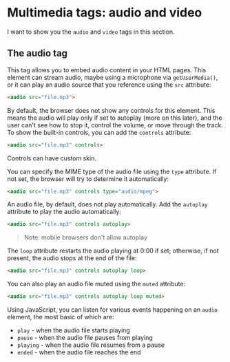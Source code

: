 # Multimedia tags: audio and video

I want to show you the `audio` and `video` tags in this section.

## The audio tag

This tag allows you to embed audio content in your HTML pages.
This element can stream audio, maybe using a microphone via `getUserMedia()`, or it can play an audio source that you reference using the `src` attribute:

```html
<audio src="file.mp3">
```

By default, the browser does not show any controls for this element. This means the audio will play only if set to autoplay (more on this later), and the user can't see how to stop it, control the volume, or move through the track.
To show the built-in controls, you can add the `controls` attribute:

```html
<audio src="file.mp3" controls>
```

Controls can have custom skin.

You can specify the MIME type of the audio file using the `type` attribute. If not set, the browser will try to determine it automatically:

```html
<audio src="file.mp3" controls type="audio/mpeg">
```

An audio file, by default, does not play automatically. Add the `autoplay` attribute to play the audio automatically:

```html
<audio src="file.mp3" controls autoplay>
```

> Note: mobile browsers don't allow autoplay

The `loop` attribute restarts the audio playing at 0:00 if set; otherwise, if not present, the audio stops at the end of the file:

```html
<audio src="file.mp3" controls autoplay loop>
```

You can also play an audio file muted using the `muted` attribute:

```html
<audio src="file.mp3" controls autoplay loop muted>
```

Using JavaScript, you can listen for various events happening on an `audio` element, the most basic of which are:

- `play` - when the audio file starts playing
- `pause` - when the audio file pauses from playing
- `playing` - when the audio file resumes from a pause
- `ended` - when the audio file reaches the end
